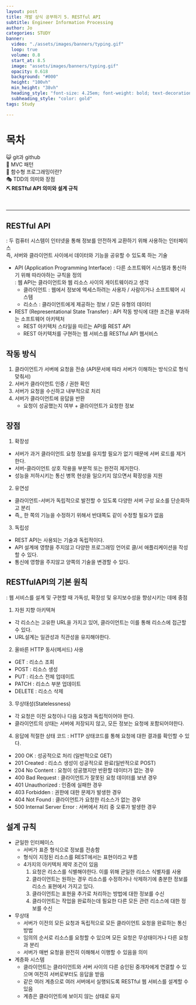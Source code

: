 ```yaml
---
layout: post
title: 개발 상식 공부하기 5. RESTful API
subtitle: Engineer Information Processing
author: Jo
categories: STUDY
banner:
  video: "./assets/images/banners/typing.gif"
  loop: true
  volume: 0.8
  start_at: 8.5
  image: "assets/images/banners/typing.gif"
  opacity: 0.618
  background: "#000"
  height: "100vh"
  min_height: "38vh"
  heading_style: "font-size: 4.25em; font-weight: bold; text-decoration: underline"
  subheading_style: "color: gold"
tags: Study

---
```


# 목차
😺 git과 github <br>
🚥 MVC 패턴 <br>
🎱 함수형 프로그래밍이란? <br>
🎭 TDD의 의미와 장점 <br>
<b>⛏ RESTful API 의미와 설계 규칙</b> <br>

<br>
<hr>

## RESTful API
: 두 컴퓨터 시스템이 인터넷을 통해 정보를 안전하게 교환하기 위해 사용하는 인터페이스<br>
  즉, 서버와 클라이언트 사이에서 데이터와 기능을 공유할 수 있도록 하는 기술

- API (Application Programming Interface)
  : 다른 소프트웨어 시스템과 통신하기 위해 따라야하는 규칙을 정의 <br>
  : 웹 API는 클라이언트와 웹 리소스 사이의 게이트웨이라고 생각
  - 클라이언트 : 웹에서 정보에 엑세스하려는 사용자 / 사람이거나 소프트웨어 시스템
  - 리소스 : 클라이언트에게 제공하는 정보 / 모든 유형의 데이터
- REST (Representational State Transfer)
  : API 작동 방식에 대한 조건을 부과하는 소프트웨어 아키텍처
  - REST 아키텍처 스타일을 따르는 API를 REST API
  - REST 아키텍처를 구현하는 웹 서비스를 RESTful API 웹서비스

## 작동 방식
1. 클라이언트가 서버에 요청을 전송 (API문서에 따라 서버가 이해하는 방식으로 형식 맞춰서)
2. 서버가 클라이언트 인증 / 권한 확인
3. 서버가 요청을 수신하고 내부적으로 처리
4. 서버가 클라이언트에 응답을 반환
   - 요청이 성공했는지 여부 + 클라이언트가 요청한 정보


## 장점
1. 확장성
  - 서버가 과거 클라이언트 요청 정보를 유지할 필요가 없기 때문에 서버 로드를 제거한다.
  - 서버-클라이언트 상호 작용을 부분적 또는 완전히 제거한다.
  - 성능을 저하시키는 통신 병목 현상을 일으키지 않으면서 확장성을 지원
2. 유연성
  - 클라이언트-서버가 독립적으로 발전할 수 있도록 다양한 서버 구성 요소를 단순화하고 분리
  - 즉,, 한 쪽의 기능을 수정하기 위해서 반대쪽도 같이 수정할 필요가 없음
3. 독립성
  - REST API는 사용되는 기술과 독립적이다.
  - API 설계에 영향을 주지않고 다양한 프로그래밍 언어로 클/서 애플리케이션을 작성할 수 있다.
  - 통신에 영향을 주지않고 양쪽의 기술을 변경할 수 있다.



## RESTfulAPI의 기본 원칙
: 웹 서비스를 설계 및 구현할 때 가독성, 확장성 및 유지보수성을 향상시키는 데에 중점
1. 자원 지향 아키텍쳐
  - 각 리소스는 고유한 URL을 가지고 있어, 클라이언트는 이를 통해 리소스에 접근할 수 있다.
  - URL설계는 일관성과 직관성을 유지해야한다.
2. 올바른 HTTP 동사(메서드) 사용
  - GET : 리소스 조회
  - POST : 리소스 생성
  - PUT : 리소스 전체 업데이트
  - PATCH : 리소스 부분 업데이트
  - DELETE : 리소스 삭제
3. 무상태성(Statelessness)
  - 각 요청은 이전 요청이나 다음 요청과 독립적이어야 한다.
  - 클라이언트의 상태는 서버에 저장되지 않고, 모든 정보는 요청에 포함되어야한다.
4. 응답에 적절한 상태 코드
  : HTTP 상태코드를 통해 요청에 대한 결과를 확인할 수 있다.
  - 200 OK : 성공적으로 처리 (일반적으로 GET)
  - 201 Created : 리소스 생성이 성공적으로 완료(일반적으로 POST)
  - 204 No Content : 요청이 성공했지만 반환할 데이터가 없는 경우
  - 400 Bad Request : 클라이언트가 잘못된 요청 데이터를 보낸 경우
  - 401 Unauthorized : 인증에 실패한 경우
  - 403 Forbidden : 권한에 대한 문제가 발생한 경우
  - 404 Not Found : 클라이언트가 요청한 리소스가 없는 경우
  - 500 Internal Server Error : 서버에서 처리 중 오류가 발생한 경우


## 설계 규칙
- 균일한 인터페이스
   - 서버가 표준 형식으로 정보를 전송함
   - 형식이 지정된 리소스를 REST에서는 표현이라고 부름
   - 4가지의 아키텍처 제약 조건이 있음
     1. 요청은 리소스를 식별해야한다. 이를 위해 균일한 리소스 식별자를 사용
     2. 클라이언트는 원하는 경우 리소스를 수정하거나 삭제하기에 충분한 정보를 리소스 표현에서 가지고 있다.
     3. 클라이언트는 표현을 추가로 처리하는 방법에 대한 정보를 수신
     4. 클라이언트는 작업을 완료하는데 필요한 다른 모든 관련 리소스에 대한 정보를 수신
 - 무상태
   - 서버가 이전의 모든 요청과 독립적으로 모든 클라이언트 요청을 완료하는 통신 방법
   - 임의의 순서로 리소스를 요청할 수 있으며 모든 요청은 무상태이거나 다른 요청과 분리
   - 서버가 매번 요청을 완전히 이해해서 이행할 수 있음을 의미
 - 계층화 시스템
   - 클라이언트는 클라이언트와 서버 사이의 다른 승인된 중개자에게 연결할 수 있으며 여전히 서버로부터도 응답을 받음
   - 같은 여러 계층으로 여러 서버에서 실행되도록 RESTful 웹 서비스를 설계할 수 있음
   - 계층은 클라이언트에 보이지 않는 상태로 유지







